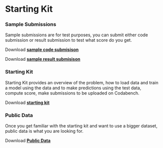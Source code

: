 # Starting Kit

### Sample Submissions
Sample submissions are for test purposes, you can submit either code submission or result submission to test what score do you get.

Download [**sample code submisison**](https://www.codabench.org/datasets/download/fd3b2ca0-8475-4166-8922-627abb5f3dc8/)  

Download [**sample result submisison**](https://www.codabench.org/datasets/download/4b8e5a8c-b442-400f-806e-f480c30a2144/)

### Starting Kit
Starting Kit provides an overview of the problem, how to load data and train a model using the data and to make predictions using the test data, compute score, make submissions to be uploaded on Codabench.

Download [**starting kit**](https://www.codabench.org/datasets/download/60cabbc4-6d58-44ae-a2a7-420ace2c3823/)

### Public Data
Once you get familiar with the starting kit and want to use a bigger dataset, public data is what you are looking for.

Download [**Public Data**](https://www.codabench.org/datasets/download/814aa909-c8f2-4308-b119-ea2cb2f49d99/)
